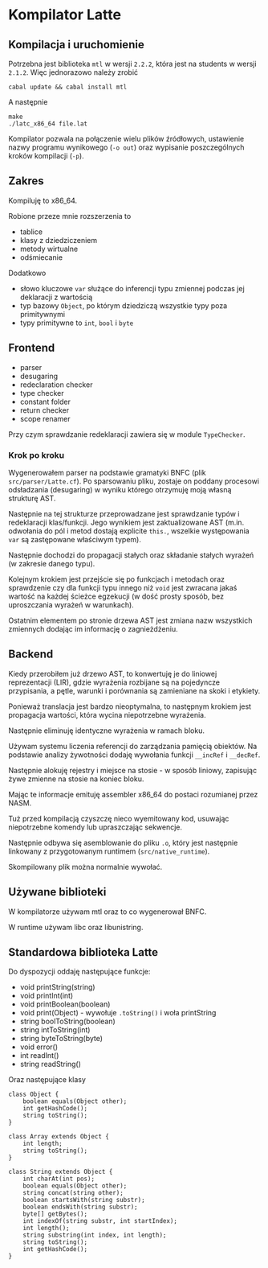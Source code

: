 # Kompilator Latte

## Kompilacja i uruchomienie
Potrzebna jest biblioteka `mtl` w wersji `2.2.2`, która jest na students w wersji `2.1.2`. Więc jednorazowo należy zrobić

    cabal update && cabal install mtl

A następnie

    make
    ./latc_x86_64 file.lat

Kompilator pozwala na połączenie wielu plików źródłowych, ustawienie nazwy programu wynikowego (`-o out`) oraz wypisanie poszczególnych kroków kompilacji (`-p`).

## Zakres
Kompiluję to x86_64.

Robione przeze mnie rozszerzenia to

- tablice
- klasy z dziedziczeniem
- metody wirtualne
- odśmiecanie

Dodatkowo

- słowo kluczowe `var` służące do inferencji typu zmiennej podczas jej deklaracji z wartością
- typ bazowy `Object`, po którym dziedziczą wszystkie typy poza primitywnymi
- typy primitywne to `int`, `bool` i `byte`

## Frontend

- parser
- desugaring
- redeclaration checker
- type checker
- constant folder
- return checker
- scope renamer

Przy czym sprawdzanie redeklaracji zawiera się w module `TypeChecker`.

### Krok po kroku
Wygenerowałem parser na podstawie gramatyki BNFC (plik `src/parser/Latte.cf`). Po sparsowaniu pliku, zostaje on poddany procesowi odsładzania (desugaring) w wyniku którego otrzymuję moją własną strukturę AST.

Następnie na tej strukturze przeprowadzane jest sprawdzanie typów i redeklaracji klas/funkcji. Jego wynikiem jest zaktualizowane AST (m.in. odwołania do pól i metod dostają explicite `this.`, wszelkie występowania `var` są zastępowane właściwym typem).

Następnie dochodzi do propagacji stałych oraz składanie stałych wyrażeń (w zakresie danego typu).

Kolejnym krokiem jest przejście się po funkcjach i metodach oraz sprawdzenie czy dla funkcji typu innego niż `void` jest zwracana jakaś wartość na każdej ścieżce egzekucji (w dość prosty sposób, bez uproszczania wyrażeń w warunkach).

Ostatnim elementem po stronie drzewa AST jest zmiana nazw wszystkich zmiennych dodając im informację o zagnieżdżeniu.

## Backend
Kiedy przerobiłem już drzewo AST, to konwertuję je do liniowej reprezentacji (LIR), gdzie wyrażenia rozbijane są na pojedyncze przypisania, a pętle, warunki i porównania są zamieniane na skoki i etykiety.

Ponieważ translacja jest bardzo nieoptymalna, to następnym krokiem jest propagacja wartości, która wycina niepotrzebne wyrażenia.

Następnie eliminuję identyczne wyrażenia w ramach bloku.

Używam systemu liczenia referencji do zarządzania pamięcią obiektów. Na podstawie analizy żywotności dodaję wywołania funkcji `__incRef` i `__decRef`.

Następnie alokuję rejestry i miejsce na stosie - w sposób liniowy, zapisując żywe zmienne na stosie na koniec bloku.

Mając te informacje emituję assembler x86_64 do postaci rozumianej przez NASM.

Tuż przed kompilacją czyszczę nieco wyemitowany kod, usuwając niepotrzebne komendy lub upraszczając sekwencje.

Następnie odbywa się asemblowanie do pliku `.o`, który jest następnie linkowany z przygotowanym runtimem (`src/native_runtime`).

Skompilowany plik można normalnie wywołać.

## Używane biblioteki
W kompilatorze używam mtl oraz to co wygenerował BNFC.

W runtime używam libc oraz libunistring.

## Standardowa biblioteka Latte
Do dyspozycji oddaję następujące funkcje:

- void printString(string)
- void printInt(int)
- void printBoolean(boolean)
- void print(Object)  - wywołuje `.toString()` i woła printString
- string boolToString(boolean)
- string intToString(int)
- string byteToString(byte)
- void error()
- int readInt()
- string readString()

Oraz następujące klasy

    class Object {
        boolean equals(Object other);
        int getHashCode();
        string toString();
    }

    class Array extends Object {
        int length;
        string toString();
    }

    class String extends Object {
        int charAt(int pos);
        boolean equals(Object other);
        string concat(string other);
        boolean startsWith(string substr);
        boolean endsWith(string substr);
        byte[] getBytes();
        int indexOf(string substr, int startIndex);
        int length();
        string substring(int index, int length);
        string toString();
        int getHashCode();
    }
